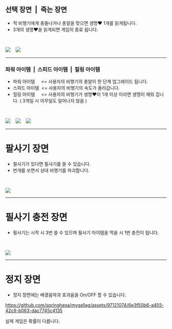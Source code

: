 ## 선택 장면&nbsp;&nbsp;|&nbsp;&nbsp;죽는 장면
* 적 비행기에게 충돌나거나 총알을 맞으면 생명❤️ 1개를 읽게됩니다.
* 3개의 생명❤️을 읽게되면 게임이 종료 됩니다.

<br/>
<p>
  <img src="https://github.com/springhana/mygallag/assets/97121074/955e9bb3-b4ea-42af-a05e-09c709b71a70"/>
  &nbsp;&nbsp;
  <img src="https://github.com/springhana/mygallag/assets/97121074/e04878e8-6625-4ccc-a0d5-af20a96fd84d"/>
</p>
<hr/>

### 파워 아이템&nbsp;&nbsp;|&nbsp;&nbsp;스피드 아이템&nbsp;&nbsp;|&nbsp;&nbsp;힐링 아이템
* 파워 아이템&nbsp;&nbsp;&nbsp;&nbsp; <= 사용자의 비행기의 총알이 한 단계 업그레이드 됩니다.
* 스피드 아이템&nbsp; <= 사용자의 비행기의 속도가 올라갑니다.
* 힐링 아이템&nbsp;&nbsp;&nbsp;&nbsp; <= 사용자의 비행기가 생명❤️이 1개 이상 이라면 생명이 채워 집니다. ( 3개일 시 아무일도 일어나지 않음 )

<br/>
<p>
  <img src="https://github.com/springhana/mygallag/assets/97121074/6d26d64b-27bb-4232-b6ec-cb03da61b758"/>
  &nbsp;&nbsp;
  <img src="https://github.com/springhana/mygallag/assets/97121074/00a48af0-bcf2-40e5-9e3c-6be233c14c6b"/>
  &nbsp;&nbsp;
  <img src="https://github.com/springhana/mygallag/assets/97121074/402dc4e9-9002-4a3c-9c79-abf359a94c58"/>
</p>
<hr/>

# 팔사기 장면
* 필사기가 있다면 필사기를 쓸 수 있습니다.
* 번개를 쏘면서 상대 비행기를 파괴합니다.

<br/>
<p>
  <img src="https://github.com/springhana/mygallag/assets/97121074/7e89d418-8674-4c73-aa0e-5a3468bfc039"/>
</p>
<hr/>

# 필사기 충전 장면
* 필사기는 시작 시 3번 쓸 수 있므며 필사기 아이템을 먹을 시 1번 충전이 됩니다.

<br/>
<p>
  <img src="https://github.com/springhana/mygallag/assets/97121074/81ccbe9d-b07f-4248-80c4-5705bcd5f491"/>
</p>
<hr/>

# 정지 장면
* 정지 장면에는 배경음악과 효과음을 On/OFF 할 수 있습니다.

https://github.com/springhana/mygallag/assets/97121074/6e3f50b6-a455-42c9-b063-dac7745c4135

실제 게임은 확률이 다릅니다.


